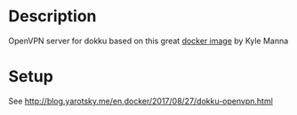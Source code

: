 # Description

OpenVPN server for dokku based on this great [docker image](https://github.com/kylemanna/docker-openvpn) by Kyle Manna

# Setup

See http://blog.yarotsky.me/en,docker/2017/08/27/dokku-openvpn.html
